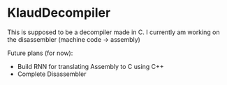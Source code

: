# KlaudDecompiler

This is supposed to be a decompiler made in C. I currently am working on the disassembler (machine code -> assembly)

Future plans (for now):
- Build RNN for translating Assembly to C using C++
- Complete Disassembler
